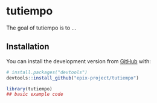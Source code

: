 
<!-- README.md is generated from README.Rmd. Please edit that file -->

# tutiempo

<!-- badges: start -->

<!-- badges: end -->

The goal of tutiempo is to …

## Installation

You can install the development version from
[GitHub](https://github.com/) with:

``` r
# install.packages("devtools")
devtools::install_github("epix-project/tutiempo")
```

``` r
library(tutiempo)
## basic example code
```
